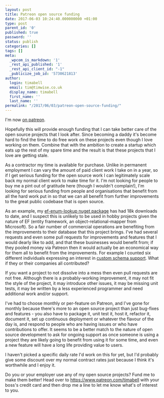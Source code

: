 ```yaml
---
layout: post
title: Patreon open source funding
date: 2017-06-03 10:24:40.000000000 +01:00
type: post
parent_id: '0'
published: true
password: ''
status: publish
categories: []
tags: []
meta:
  _wpcom_is_markdown: '1'
  _rest_api_published: '1'
  _rest_api_client_id: "-1"
  _publicize_job_id: '5730621813'
author:
  login: timabell
  email: tim@timwise.co.uk
  display_name: timabell
  first_name: ''
  last_name: ''
permalink: "/2017/06/03/patreon-open-source-funding/"
---
```

I'm now [on patreon](https://www.patreon.com/timabell).

Hopefully this will provide enough funding that I can take better care of the open source projects that I look after. Since becoming a daddy it's become hard to find the time to do free work on these projects even though I love working on them. Combine that with the ambition to create a startup which eats up the rest of my spare time and the result is that these projects that I love are getting stale.

As a contractor my time is available for purchase. Unlike in permanent employment I can vary the amount of paid client work I take on in a year, so if I get serious funding for the open source work I can legitimately scale back my normal client work to make time for it. I'm not looking for people to buy me a pint out of gratitude here (though I wouldn't complain!), I'm looking for serious funding from people and organisations that benefit from all the hard work put in so that we can all benefit from further improvements to the great public codebase that is open source.

As an example, my [ef-enum-lookup nuget package](https://www.nuget.org/packages/ef-enum-to-lookup) has had 18k downloads to date, and I suspect this is unlikely to be used in hobby projects given the nature of EF (entity framework, an object-relational-mapper from Microsoft). So a fair number of commercial operations are benefiting from the improvements to their database that this project brings. I've had several requests and even some pull requests for improvements and features that I would dearly like to add, and that these businesses would benefit from; if they pooled money via Patreon then it would actually be an economical way for them all to benefit from the improvements. For example I counted six different individuals expressing an interest in [custom schema support](https://github.com/timabell/ef-enum-to-lookup/issues/1). What if they or their companies all contributed?

If you want a project to not dissolve into a mess then even pull requests are not free. Although there is a probably-working improvement, it may not fit the style of the project, it may introduce other issues, it may be missing unit tests, it may be written by a less experienced programmer and need additional work and/or support.

I've had to choose monthly or per-feature on Patreon, and I've gone for monthly because there's more to an open source project than just bug-fixes and features - you also have to package it, unit test it, host it, refactor it, document it, set up continuous deployment or whatever the flavour of the day is, and respond to people who are having issues or who have contributions to offer. It seems to be a better match to the nature of open source development to ask for ongoing support as once someone is using a project they are likely going to benefit from using it for some time, and even a new feature will have a long life providing value to users.

I haven't picked a specific daily rate I'd work on this for yet, but I'd probably give some discount over my normal contract rates just because I think it's worthwhile and I enjoy it.

Do you or your employer use any of my open source projects? Fund me to make them better! Head over to https://www.patreon.com/timabell with your boss's credit card and then drop me a line to let me know what's of interest to you.
